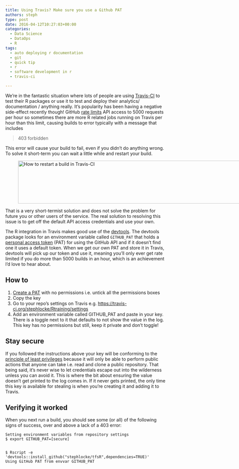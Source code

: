 ```yaml
---
title: Using Travis? Make sure you use a Github PAT
authors: steph
type: post
date: 2016-04-12T10:27:03+00:00
categories:
  - Data Science
  - DataOps
  - R
tags:
  - auto deploying r documentation
  - git
  - quick tip
  - r
  - software development in r
  - travis-ci

---
```

We&#8217;re in the fantastic situation where lots of people are using [Travis-CI][1] to test their R packages or use it to test and deploy their analytics/ documentation / anything really. It&#8217;s popularity has been having a negative side-effect recently though! GitHub [rate limits][2] API access to 5000 requests per hour so sometimes there are more R related jobs running on Travis per hour than this limit, causing builds to error typically with a message that includes

> 403 forbidden 

This error will cause your build to fail, even if you didn&#8217;t do anything wrong. To solve it short-term you can wait a little while and restart your build.<figure id="attachment_61598" style="width: 768px" class="wp-caption aligncenter">

<img class="size-medium_large wp-image-61598" src="../img/restartbuilds_hsvpmp.png" alt="How to restart a build in Travis-CI" width="768" height="134" /></figure> 

That is a very short-termist solution and does not solve the problem for future you or other users of the service. The real solution to resolving this issue is to get off the default API access credentials and use your own.

The R integration in Travis makes good use of the [devtools][3]. The devtools package looks for an environment variable called `GITHUB_PAT` that holds a [personal access token][4] (PAT) for using the GitHub API and if it doesn&#8217;t find one it uses a default token. When we get our own PAT and store it in Travis, devtools will pick up our token and use it, meaning you&#8217;ll only ever get rate limited if you do more than 5000 builds in an hour, which is an achievement I&#8217;d love to hear about.
  
<!--more-->

## How to

  1. [Create a PAT][5] with no permissions i.e. untick all the permissions boxes
  2. Copy the key
  3. Go to your repo&#8217;s settings on Travis e.g. https://travis-ci.org/stephlocke/Rtraining/settings
  4. Add an environment variable called GITHUB_PAT and paste in your key. There is a toggle next to it that defaults to not show the value in the log. This key has no permissions but still, keep it private and don&#8217;t toggle!

## Stay secure

If you followed the instructions above your key will be conforming to the [principle of least privileges][6] because it will only be able to perform public actions that anyone can take i.e. read and clone a public repository. That being said, it&#8217;s never wise to let credentials escape out into the wilderness unless you can avoid it. This is where the bit about ensuring the value doesn&#8217;t get printed to the log comes in. If it never gets printed, the only time this key is available for stealing is when you&#8217;re creating it and adding it to Travis.

## Verifying it worked

When you next run a build, you should see some (or all) of the following signs of success, over and above a lack of a 403 error:

    Setting environment variables from repository settings
    $ export GITHUB_PAT=[secure]
    
    
    $ Rscript -e 'devtools::install_github("stephlocke/tfsR",dependencies=TRUE)'
    Using GitHub PAT from envvar GITHUB_PAT

 [1]: https://travis-ci.org/
 [2]: https://developer.github.com/v3/#rate-limiting
 [3]: https://cran.r-project.org/package=devtools
 [4]: https://help.github.com/articles/creating-an-access-token-for-command-line-use/
 [5]: https://github.com/settings/tokens
 [6]: https://en.wikipedia.org/wiki/Principle_of_least_privilege